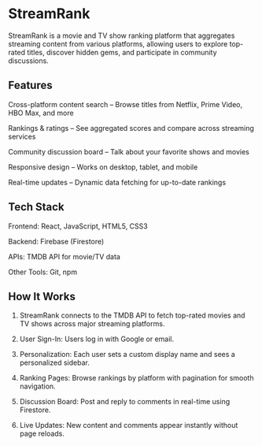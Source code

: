 # StreamRank

StreamRank is a movie and TV show ranking platform that aggregates streaming content from various platforms, allowing users to explore top-rated titles, discover hidden gems, and participate in community discussions.

## Features

Cross-platform content search – Browse titles from Netflix, Prime Video, HBO Max, and more

Rankings & ratings – See aggregated scores and compare across streaming services

Community discussion board – Talk about your favorite shows and movies

Responsive design – Works on desktop, tablet, and mobile

Real-time updates – Dynamic data fetching for up-to-date rankings

## Tech Stack

Frontend: React, JavaScript, HTML5, CSS3

Backend: Firebase (Firestore)

APIs: TMDB API for movie/TV data

Other Tools: Git, npm

## How It Works
1. StreamRank connects to the TMDB API to fetch top-rated movies and TV shows across major streaming platforms.

2. User Sign-In: Users log in with Google or email.

3. Personalization: Each user sets a custom display name and sees a personalized sidebar.

4. Ranking Pages: Browse rankings by platform with pagination for smooth navigation.

5. Discussion Board: Post and reply to comments in real-time using Firestore.

6. Live Updates: New content and comments appear instantly without page reloads.

